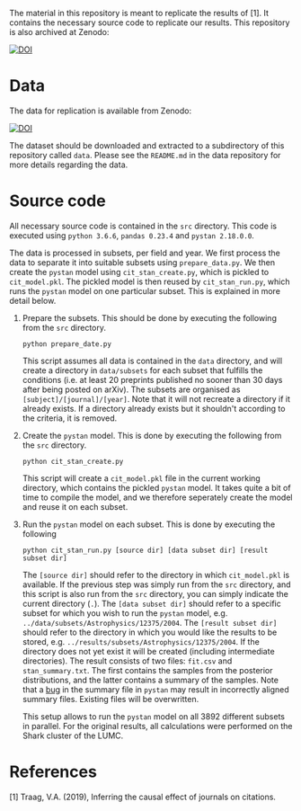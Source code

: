 The material in this repository is meant to replicate the results of [1]. It contains the necessary source code to replicate our results. This repository is also archived at Zenodo:

[![DOI](https://zenodo.org/badge/228789557.svg)](https://zenodo.org/badge/latestdoi/228789557)


# Data

The data for replication is available from Zenodo:

[![DOI](https://zenodo.org/badge/DOI/10.5281/zenodo.3582974.svg)](https://doi.org/10.5281/zenodo.3582974)

The dataset should be downloaded and extracted to a subdirectory of this repository called `data`. Please see the `README.md` in the data repository for more details regarding the data.

# Source code

All necessary source code is contained in the `src` directory. This code is executed using `python 3.6.6`, `pandas 0.23.4` and `pystan 2.18.0.0`.

The data is processed in subsets, per field and year. We first process the data to separate it into suitable subsets using `prepare_data.py`. We then create the `pystan` model using `cit_stan_create.py`, which is pickled to `cit_model.pkl`. The pickled model is then reused by `cit_stan_run.py`, which runs the `pystan` model on one particular subset. This is explained in more detail below.

1. Prepare the subsets. This should be done by executing the following from the `src` directory.

   ``python prepare_date.py``

   This script assumes all data is contained in the `data` directory, and will create a directory in `data/subsets` for each subset that fulfills the conditions (i.e. at least 20 preprints published no sooner than 30 days after being posted on arXiv). The subsets are organised as `[subject]/[journal]/[year]`.
   Note that it will not recreate a directory if it already exists. If a directory already exists but it shouldn't according to the criteria, it is removed.

2. Create the `pystan` model. This is done by executing the following from the `src` directory.

    ``python cit_stan_create.py``

    This script will create a `cit_model.pkl` file in the current working directory, which contains the pickled `pystan` model. It takes quite a bit of time to compile the model, and we therefore seperately create the model and reuse it on each subset.

3. Run the `pystan` model on each subset. This is done by executing the following

   ``python cit_stan_run.py [source dir] [data subset dir] [result subset dir]``

   The `[source dir]` should refer to the directory in which `cit_model.pkl` is available. If the previous step was simply run from the `src` directory, and this script is also run from the `src` directory, you can simply indicate the current directory (`.`). The `[data subset dir]` should refer to a specific subset for which you wish to run the `pystan` model, e.g. `../data/subsets/Astrophysics/12375/2004`. The `[result subset dir]` should refer to the directory in which you would like the results to be stored, e.g. `../results/subsets/Astrophysics/12375/2004`. If the directory does not yet exist it will be created (including intermediate directories). The result consists of two files: `fit.csv` and `stan_summary.txt`. The first contains the samples from the posterior distributions, and the latter contains a summary of the samples. Note that a [bug](https://github.com/stan-dev/pystan/issues/429) in the summary file in `pystan` may result in incorrectly aligned summary files. Existing files will be overwritten.

   This setup allows to run the `pystan` model on all 3892 different subsets in parallel. For the original results, all calculations were performed on the Shark cluster of the LUMC.

# References

[1] Traag, V.A. (2019), Inferring the causal effect of journals on citations.